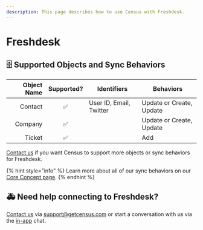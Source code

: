 ```yaml
---
description: This page describes how to use Census with Freshdesk.
---
```


# Freshdesk

## 🗄 Supported Objects and Sync Behaviors <a href="#supported-objects-and-sync-behaviors" id="supported-objects-and-sync-behaviors"></a>

| **Object Name** | **Supported?** | Identifiers             | **Behaviors**            |
| --------------: | :------------: | ----------------------- |--------------------------|
|         Contact |        ✅       | User ID, Email, Twitter | Update or Create, Update |
|         Company |       ✅       |                         | Update or Create, Update |
|          Ticket |       ✅       |                         | Add                      |

[Contact us](mailto:support@getcensus.com) if you want Census to support more objects or sync behaviors for Freshdesk.

{% hint style="info" %}
Learn more about all of our sync behaviors on our [Core Concept page](../basics/core-concept/#the-different-sync-behaviors).
{% endhint %}

## 🚑 Need help connecting to Freshdesk?

[Contact us](mailto:support@getcensus.com) via support@getcensus.com or start a conversation with us via the [in-app](https://app.getcensus.com) chat.
